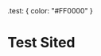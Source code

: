 <head>
  <title>Sombrero Worm Test Site</title>
  <css>
    .test: {
      color: "#FF0000"
    }
  </css>
</head>

# Test Sited
